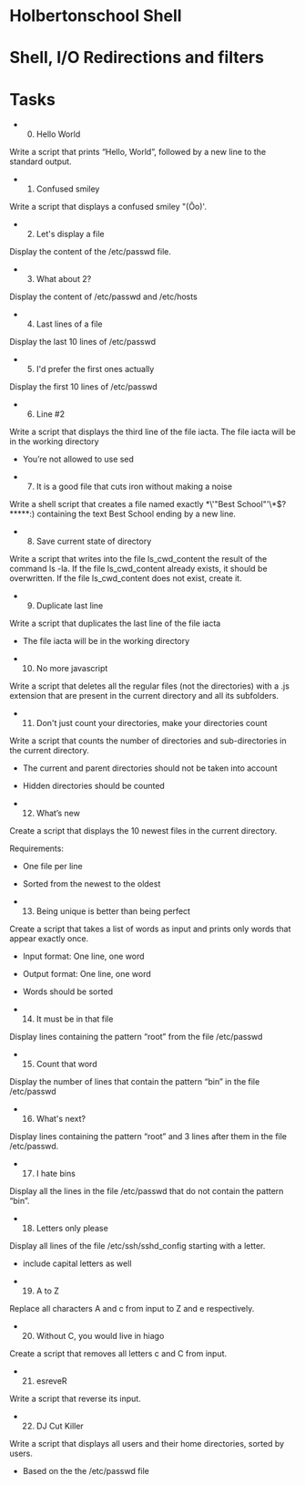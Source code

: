 # Holbertonschool Shell

# Shell, I/O Redirections and filters

# Tasks

* 0. Hello World

Write a script that prints “Hello, World”, followed by a new line to the standard output.

* 1. Confused smiley

Write a script that displays a confused smiley "(Ôo)'.

* 2. Let's display a file

Display the content of the /etc/passwd file.

* 3. What about 2?

Display the content of /etc/passwd and /etc/hosts

* 4. Last lines of a file

Display the last 10 lines of /etc/passwd

* 5. I'd prefer the first ones actually

Display the first 10 lines of /etc/passwd

* 6. Line #2

Write a script that displays the third line of the file iacta.
The file iacta will be in the working directory

* You’re not allowed to use sed

* 7. It is a good file that cuts iron without making a noise

Write a shell script that creates a file named exactly \*\\'"Best School"\'\\*$\?\*\*\*\*\*:) containing the text Best School ending by a new line.

* 8. Save current state of directory

Write a script that writes into the file ls_cwd_content the result of the command ls -la. If the file ls_cwd_content already exists, it should be overwritten. If the file ls_cwd_content does not exist, create it.

* 9. Duplicate last line

Write a script that duplicates the last line of the file iacta

* The file iacta will be in the working directory

* 10. No more javascript

Write a script that deletes all the regular files (not the directories) with a .js extension that are present in the current directory and all its subfolders.

* 11. Don't just count your directories, make your directories count

Write a script that counts the number of directories and sub-directories in the current directory.

* The current and parent directories should not be taken into account
* Hidden directories should be counted

* 12. What’s new

Create a script that displays the 10 newest files in the current directory.

Requirements:

* One file per line
* Sorted from the newest to the oldest

* 13. Being unique is better than being perfect

Create a script that takes a list of words as input and prints only words that appear exactly once.

* Input format: One line, one word
* Output format: One line, one word
* Words should be sorted

* 14. It must be in that file

Display lines containing the pattern “root” from the file /etc/passwd

* 15. Count that word

Display the number of lines that contain the pattern “bin” in the file /etc/passwd

* 16. What's next?

Display lines containing the pattern “root” and 3 lines after them in the file /etc/passwd.

* 17. I hate bins

Display all the lines in the file /etc/passwd that do not contain the pattern “bin”.

* 18. Letters only please

Display all lines of the file /etc/ssh/sshd_config starting with a letter.

* include capital letters as well

* 19. A to Z

Replace all characters A and c from input to Z and e respectively.

* 20. Without C, you would live in hiago

Create a script that removes all letters c and C from input.

* 21. esreveR

Write a script that reverse its input.

* 22. DJ Cut Killer

Write a script that displays all users and their home directories, sorted by users.

* Based on the the /etc/passwd file

